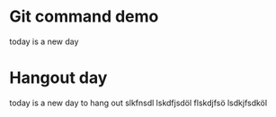 # Git command demo
today is a new day
# Hangout day
today is a new day to hang out 
slkfnsdl
lskdfjsdöl
flskdjfsö
lsdkjfsdköl

